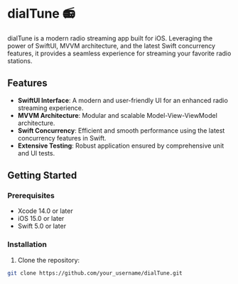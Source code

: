 # dialTune 📻

dialTune is a modern radio streaming app built for iOS. Leveraging the power of SwiftUI, MVVM architecture, and the latest Swift concurrency features, it provides a seamless experience for streaming your favorite radio stations.

## Features

- **SwiftUI Interface**: A modern and user-friendly UI for an enhanced radio streaming experience.
- **MVVM Architecture**: Modular and scalable Model-View-ViewModel architecture.
- **Swift Concurrency**: Efficient and smooth performance using the latest concurrency features in Swift.
- **Extensive Testing**: Robust application ensured by comprehensive unit and UI tests.

## Getting Started

### Prerequisites

- Xcode 14.0 or later
- iOS 15.0 or later
- Swift 5.0 or later

### Installation

1. Clone the repository:
```bash
git clone https://github.com/your_username/dialTune.git
